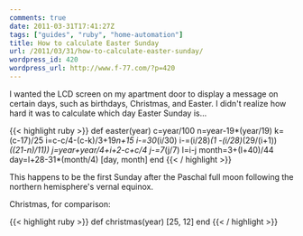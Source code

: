 ```yaml
---
comments: true
date: 2011-03-31T17:41:27Z
tags: ["guides", "ruby", "home-automation"]
title: How to calculate Easter Sunday
url: /2011/03/31/how-to-calculate-easter-sunday/
wordpress_id: 420
wordpress_url: http://www.f-77.com/?p=420
---
```


I wanted the LCD screen on my apartment door to display a message on certain days,
such as birthdays, Christmas, and Easter.
I didn't realize how hard it was to calculate which day Easter Sunday is...

{{< highlight ruby >}}
def easter(year)
  c=year/100
  n=year-19*(year/19)
  k=(c-17)/25
  i=c-c/4-(c-k)/3+19*n+15
  i-=30*(i/30)
  i-=(i/28)*(1 -(i/28)*(29/(i+1))*((21-n)/11))
  j=year+year/4+i+2-c+c/4
  j-=7*(j/7)
  l=i-j
  month=3+(l+40)/44
  day=l+28-31*(month/4)
  [day, month]
end
{{< / highlight >}}

This happens to be the first Sunday after the Paschal full moon following the northern hemisphere's vernal equinox.


Christmas, for comparison:

{{< highlight ruby >}}
def christmas(year)
  [25, 12]
end
{{< / highlight >}}

